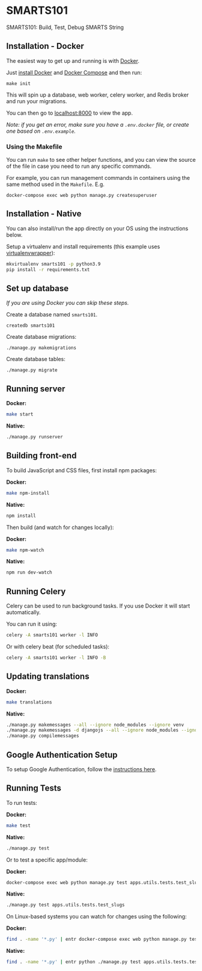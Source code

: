 # SMARTS101

SMARTS101: Build, Test, Debug SMARTS String

## Installation - Docker

The easiest way to get up and running is with [Docker](https://www.docker.com/).

Just [install Docker](https://www.docker.com/get-started) and
[Docker Compose](https://docs.docker.com/compose/install/)
and then run:

```
make init
```

This will spin up a database, web worker, celery worker, and Redis broker and run your migrations.

You can then go to [localhost:8000](http://localhost:8000/) to view the app.

*Note: if you get an error, make sure you have a `.env.docker` file, or create one based on `.env.example`.*

### Using the Makefile

You can run `make` to see other helper functions, and you can view the source
of the file in case you need to run any specific commands.

For example, you can run management commands in containers using the same method 
used in the `Makefile`. E.g.

```
docker-compose exec web python manage.py createsuperuser
```

## Installation - Native

You can also install/run the app directly on your OS using the instructions below.

Setup a virtualenv and install requirements
(this example uses [virtualenvwrapper](https://virtualenvwrapper.readthedocs.io/en/latest/)):

```bash
mkvirtualenv smarts101 -p python3.9
pip install -r requirements.txt
```

## Set up database

*If you are using Docker you can skip these steps.*

Create a database named `smarts101`.

```
createdb smarts101
```

Create database migrations:

```
./manage.py makemigrations
```

Create database tables:

```
./manage.py migrate
```

## Running server

**Docker:**

```bash
make start
```

**Native:**

```bash
./manage.py runserver
```

## Building front-end

To build JavaScript and CSS files, first install npm packages:

**Docker:**

```bash
make npm-install
```

**Native:**

```bash
npm install
```

Then build (and watch for changes locally):

**Docker:**

```bash
make npm-watch
```

**Native:**

```bash
npm run dev-watch
```

## Running Celery

Celery can be used to run background tasks. If you use Docker it will start automatically.

You can run it using:

```bash
celery -A smarts101 worker -l INFO
```

Or with celery beat (for scheduled tasks):

```bash
celery -A smarts101 worker -l INFO -B
```

## Updating translations

**Docker:**

```bash
make translations
```

**Native:**

```bash
./manage.py makemessages --all --ignore node_modules --ignore venv
./manage.py makemessages -d djangojs --all --ignore node_modules --ignore venv
./manage.py compilemessages
```

## Google Authentication Setup

To setup Google Authentication, follow the [instructions here](https://django-allauth.readthedocs.io/en/latest/providers.html#google).

## Running Tests

To run tests:

**Docker:**

```bash
make test
```

**Native:**

```bash
./manage.py test
```

Or to test a specific app/module:

**Docker:**

```bash
docker-compose exec web python manage.py test apps.utils.tests.test_slugs
```

**Native:**

```bash
./manage.py test apps.utils.tests.test_slugs
```

On Linux-based systems you can watch for changes using the following:


**Docker:**

```bash
find . -name '*.py' | entr docker-compose exec web python manage.py test apps.utils.tests.test_slugs
```

**Native:**

```bash
find . -name '*.py' | entr python ./manage.py test apps.utils.tests.test_slugs
```
